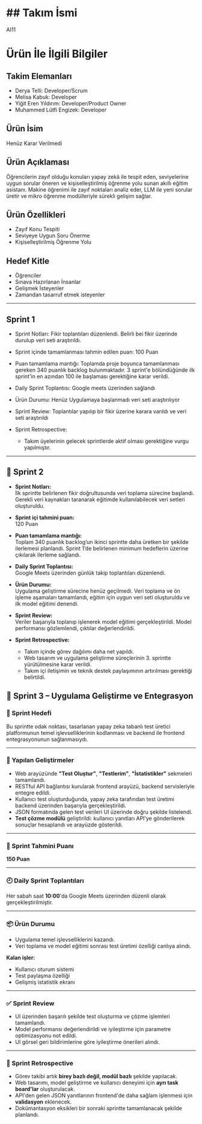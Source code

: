 # ## Takım İsmi
AI11

# Ürün İle İlgili Bilgiler

## Takim Elemanları
* Derya Telli: Developer/Scrum 
* Melisa Kabuk: Developer
* Yiğit Eren Yıldırım: Developer/Product Owner
* Muhammed Lütfi Engizek: Developer

## Ürün İsim
Henüz Karar Verilmedi 


## Ürün Açıklaması
Öğrencilerin zayıf olduğu konuları yapay zekâ ile tespit eden, seviyelerine uygun sorular öneren ve kişiselleştirilmiş öğrenme yolu sunan akıllı eğitim asistanı.
Makine öğrenimi ile zayıf noktaları analiz eder, LLM ile yeni sorular üretir ve mikro öğrenme modülleriyle sürekli gelişim sağlar.



## Ürün Özellikleri
* Zayıf Konu Tespiti 
* Seviyeye Uygun Soru Önerme
* Kişiselleştirilmiş Öğrenme Yolu 


## Hedef Kitle
* Öğrenciler
* Sınava Hazırlanan İnsanlar
* Gelişmek İsteyenler
* Zamandan tasarruf etmek isteyenler


---


## Sprint 1
* Sprint Notları: Fikir toplantıları düzenlendi. Belirli bei fikir üzerinde durulup veri seti araştırıldı.
  
* Sprint içinde tamamlanması tahmin edilen puan: 100 Puan

* Puan tamamlama mantığı: Toplamda proje boyunca tamamlanması gereken 340 puanlık backlog bulunmaktadır. 3 sprint'e bölündüğünde ilk sprint'in en azından 100 ile başlaması gerektiğine karar verildi.

* Daily Sprint Toplantısı: Google meets üzerinden sağlandı 
  



 
 

* Ürün Durumu: 
Henüz Uygulamaya başlanmadı veri seti araştırılıyor 
 

* Sprint Review: Toplantılar yapılıp bir fikir üzerine karara varıldı ve veri seti araştırıldı 
  
* Sprint Retrospective:
    * Takım üyelerinin gelecek sprintlerde aktif olması gerektiğine vurgu yapılmıştır.

---

## 🚀 Sprint 2

- **Sprint Notları:**  
  İlk sprintte belirlenen fikir doğrultusunda veri toplama sürecine başlandı. Gerekli veri kaynakları taranarak eğitimde kullanılabilecek veri setleri oluşturuldu.

- **Sprint içi tahmini puan:**  
  120 Puan

- **Puan tamamlama mantığı:**  
  Toplam 340 puanlık backlog’un ikinci sprintte daha üretken bir şekilde ilerlemesi planlandı. Sprint 1’de belirlenen minimum hedeflerin üzerine çıkılarak ilerleme sağlandı.

- **Daily Sprint Toplantısı:**  
  Google Meets üzerinden günlük takip toplantıları düzenlendi.

- **Ürün Durumu:**  
  Uygulama geliştirme sürecine henüz geçilmedi. Veri toplama ve ön işleme aşamaları tamamlandı, eğitim için uygun veri seti oluşturuldu ve ilk model eğitimi denendi.

- **Sprint Review:**  
  Veriler başarıyla toplanıp işlenerek model eğitimi gerçekleştirildi. Model performansı gözlemlendi, çıktılar değerlendirildi.

- **Sprint Retrospective:**
  - Takım içinde görev dağılımı daha net yapıldı.
  - Web tasarım ve uygulama geliştirme süreçlerinin 3. sprintte yürütülmesine karar verildi.
  - Takım içi iletişimin ve teknik destek paylaşımının artırılması gerektiği belirtildi.
 
## 🚀 Sprint 3 – Uygulama Geliştirme ve Entegrasyon

### 🎯 Sprint Hedefi
Bu sprintte odak noktası, tasarlanan yapay zeka tabanlı test üretici platformunun temel işlevselliklerinin kodlanması ve backend ile frontend entegrasyonunun sağlanmasıydı.

---

### 🔨 Yapılan Geliştirmeler

- Web arayüzünde **"Test Oluştur"**, **"Testlerim"**, **"İstatistikler"** sekmeleri tamamlandı.  
- RESTful API bağlantısı kurularak frontend arayüzü, backend servisleriyle entegre edildi.  
- Kullanıcı test oluşturduğunda, yapay zeka tarafından test üretimi backend üzerinden başarıyla gerçekleştirildi.  
- JSON formatında gelen test verileri UI üzerinde doğru şekilde listelendi.  
- **Test çözme modülü** geliştirildi: kullanıcı yanıtları API’ye gönderilerek sonuçlar hesaplandı ve arayüzde gösterildi.

---

### 🧮 Sprint Tahmini Puanı
**150 Puan**

---

### 🕘 Daily Sprint Toplantıları
Her sabah saat **10:00**'da Google Meets üzerinden düzenli olarak gerçekleştirilmiştir.

---

### 📦 Ürün Durumu

- Uygulama temel işlevselliklerini kazandı.  
- Veri toplama ve model eğitimi sonrası test üretimi özelliği canlıya alındı.  

**Kalan işler:**
- Kullanıcı oturum sistemi  
- Test paylaşma özelliği  
- Gelişmiş istatistik ekranı  

---

### ✅ Sprint Review

- UI üzerinden başarılı şekilde test oluşturma ve çözme işlemleri tamamlandı.  
- Model performansı değerlendirildi ve iyileştirme için parametre optimizasyonu not edildi.  
- UI görsel geri bildirimlerine göre iyileştirme önerileri alındı.

---

### 🔄 Sprint Retrospective

- Görev takibi artık **birey bazlı değil, modül bazlı** şekilde yapılacak.  
- Web tasarımı, model geliştirme ve kullanıcı deneyimi için **ayrı task board'lar** oluşturulacak.  
- API'den gelen JSON yanıtlarının frontend'de daha sağlam işlenmesi için **validasyon** eklenecek.  
- Dokümantasyon eksikleri bir sonraki sprintte tamamlanacak şekilde planlandı.





